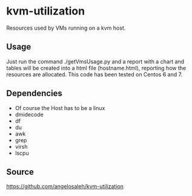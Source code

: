 # kvm-utilization
Resources used by VMs running on a kvm host.

## Usage
Just run the command ./getVmsUsage.py and a report with a chart and tables will be created into a html file (hostname.html), reporting how the resources are allocated. This code has been tested on Centos 6 and 7.

## Dependencies
  - Of course the Host has to be a linux
  - dmidecode
  - df
  - du
  - awk
  - grep
  - virsh
  - lscpu

## Source

https://github.com/angelosaleh/kvm-utilization